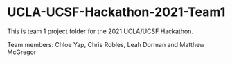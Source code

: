 # UCLA-UCSF-Hackathon-2021-Team1

This is team 1 project folder for the 2021 UCLA/UCSF Hackathon.

Team members: Chloe Yap, Chris Robles, Leah Dorman and 
Matthew McGregor

